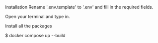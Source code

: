 Installation
Rename '.env.template' to '.env' and fill in the required fields.

Open your terminal and type in.

Install all the packages

$ docker compose up --build
